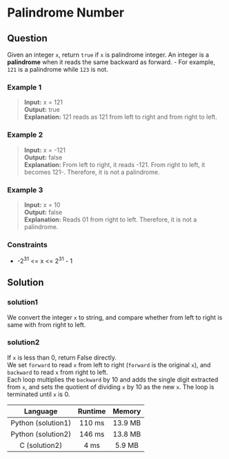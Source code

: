 # Palindrome Number
## Question
Given an integer `x`, return `true` if `x` is palindrome integer. An integer is a **palindrome** when it reads the same backward as forward.
    - For example, `121` is a palindrome while `123` is not.


### Example 1
> **Input:** x = 121  
> **Output:** true  
> **Explanation:** 121 reads as 121 from left to right and from right to left.


### Example 2
> **Input:** x = -121  
> **Output:** false  
> **Explanation:** From left to right, it reads -121. From right to left, it becomes 121-. Therefore, it is not a palindrome. 


### Example 3
> **Input:** x = 10  
> **Output:** false   
> **Explanation:** Reads 01 from right to left. Therefore, it is not a palindrome. 


### Constraints
- -2<sup>31</sup> <= x <= 2<sup>31</sup> - 1


## Solution
### solution1
We convert the integer `x` to string, and compare whether from left to right is same with from right to left.

### solution2
If `x` is less than 0, return False directly.  
We set `forward` to read `x` from left to right (`forward` is the original `x`), and `backward` to read `x` from right to left.  
Each loop multiplies the `backward` by 10 and adds the single digit extracted from `x`, and sets the quotient of dividing `x` by 10 as the new `x`. The loop is terminated until `x` is 0.

|  Language  |  Runtime  |  Memory  |
|  :---:  |  :---:  |  :---:  |
|  Python (solution1)  |  110 ms  |  13.9 MB  |
|  Python (solution2)  |  146 ms  |  13.8 MB  |
|  C (solution2)  |  4 ms  |  5.9 MB  |